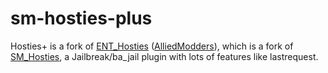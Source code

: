 # sm-hosties-plus
 Hosties+ is a fork of [ENT_Hosties](https://github.com/Sples1/ENT_Hosties/) ([AlliedModders](https://forums.alliedmods.net/showthread.php?t=307634)), which is a fork of [SM_Hosties](https://forums.alliedmods.net/showthread.php?t=108810), a Jailbreak/ba_jail plugin with lots of features like lastrequest.
